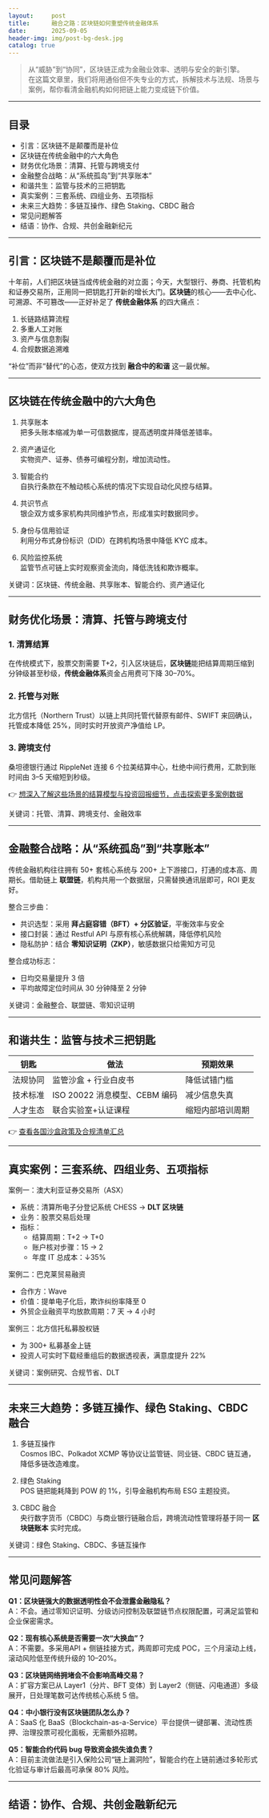 ```yaml
---
layout:     post
title:      融合之路：区块链如何重塑传统金融体系
date:       2025-09-05
header-img: img/post-bg-desk.jpg
catalog: true
---
```


> 从“威胁”到“协同”，区块链正成为金融业效率、透明与安全的新引擎。  
在这篇文章里，我们将用通俗但不失专业的方式，拆解技术与法规、场景与案例，帮你看清金融机构如何把链上能力变成链下价值。

---

## 目录
- 引言：区块链不是颠覆而是补位  
- 区块链在传统金融中的六大角色  
- 财务优化场景：清算、托管与跨境支付  
- 金融整合战略：从“系统孤岛”到“共享账本”  
- 和谐共生：监管与技术的三把钥匙  
- 真实案例：三套系统、四组业务、五项指标  
- 未来三大趋势：多链互操作、绿色 Staking、CBDC 融合  
- 常见问题解答  
- 结语：协作、合规、共创金融新纪元  

---

## 引言：区块链不是颠覆而是补位

十年前，人们把区块链当成传统金融的对立面；今天，大型银行、券商、托管机构和证券交易所，正用同一把钥匙打开新的增长大门。**区块链**的核心——去中心化、可溯源、不可篡改——正好补足了 **传统金融体系** 的四大痛点：  
1. 长链路结算流程  
2. 多重人工对账  
3. 资产与信息割裂  
4. 合规数据追溯难  

“补位”而非“替代”的心态，使双方找到 **融合中的和谐** 这一最优解。

---

## 区块链在传统金融中的六大角色

1. 共享账本  
   把多头账本缩减为单一可信数据库，提高透明度并降低差错率。  

2. 资产通证化  
   实物资产、证券、债券可编程分割，增加流动性。  

3. 智能合约  
   自执行条款在不触动核心系统的情况下实现自动化风控与结算。  

4. 共识节点  
   银企双方或多家机构共同维护节点，形成准实时数据同步。  

5. 身份与信用验证  
   利用分布式身份标识（DID）在跨机构场景中降低 KYC 成本。  

6. 风险监控系统  
   监管节点可链上实时观察资金流向，降低洗钱和欺诈概率。

关键词：区块链、传统金融、共享账本、智能合约、资产通证化

---

## 财务优化场景：清算、托管与跨境支付

### 1. 清算结算  
在传统模式下，股票交割需要 T+2，引入区块链后，**区块链**能把结算周期压缩到分钟级甚至秒级，**传统金融体系**资金占用费可下降 30–70%。  

### 2. 托管与对账  
北方信托（Northern Trust）以链上共同托管代替原有邮件、SWIFT 来回确认，托管成本降低 25%，同时实时开放资产净值给 LP。  

### 3. 跨境支付  
桑坦德银行通过 RippleNet 连接 6 个拉美结算中心，杜绝中间行费用，汇款到账时间由 3–5 天缩短到秒级。  

👉 [想深入了解这些场景的结算模型与投资回报细节，点击探索更多案例数据](https://okxdog.com/)

关键词：托管、清算、跨境支付、金融效率

---

## 金融整合战略：从“系统孤岛”到“共享账本”

传统金融机构往往拥有 50+ 套核心系统与 200+ 上下游接口，打通的成本高、周期长。借助链上 **联盟链**，机构共用一个数据层，只需替换通讯层即可，ROI 更友好。

整合三步曲：  
- 共识选型：采用 **拜占庭容错（BFT）+ 分区验证**，平衡效率与安全  
- 接口封装：通过 Restful API 与原有核心系统解耦，降低停机风险  
- 隐私防护：结合 **零知识证明（ZKP）**，敏感数据只给需知方可见

整合成功标志：  
- 日均交易量提升 3 倍  
- 平均故障定位时间从 30 分钟降至 2 分钟  

关键词：金融整合、联盟链、零知识证明

---

## 和谐共生：监管与技术三把钥匙

| 钥匙 | 做法 | 预期效果 |
|---|---|---|
| 法规协同 | 监管沙盒 + 行业白皮书 | 降低试错门槛 |
| 技术标准 | ISO 20022 消息模型、CEBM 编码 | 减少信息失真 |
| 人才生态 | 联合实验室+认证课程 | 缩短内部培训周期 |

👉 [查看各国沙盒政策及合规清单汇总](https://okxdog.com/)

---

## 真实案例：三套系统、四组业务、五项指标

案例一：澳大利亚证券交易所（ASX）  
- 系统：清算所电子分登记系统 CHESS → **DLT 区块链**  
- 业务：股票交易后处理  
- 指标：  
  - 结算周期：T+2 → T+0  
  - 账户核对步骤：15 → 2  
  - 年度 IT 总成本：↓35%  

案例二：巴克莱贸易融资  
- 合作方：Wave  
- 价值：提单电子化后，欺诈纠纷率降至 0  
- 外贸企业融资平均放款周期：7 天 → 4 小时  

案例三：北方信托私募股权链  
- 为 300+ 私募基金上链  
- 投资人可实时下载经重组后的数据透视表，满意度提升 22%  

关键词：案例研究、合规节省、DLT

---

## 未来三大趋势：多链互操作、绿色 Staking、CBDC 融合

1. 多链互操作  
   Cosmos IBC、Polkadot XCMP 等协议让监管链、同业链、CBDC 链互通，降低多链改造难度。  

2. 绿色 Staking  
   POS 链把能耗降到 POW 的 1%，引导金融机构布局 ESG 主题投资。  

3. CBDC 融合  
   央行数字货币（CBDC）与商业银行链融合后，跨境流动性管理将基于同一 **区块链账本** 实时完成。  

关键词：绿色 Staking、CBDC、多链互操作

---

## 常见问题解答

**Q1：区块链强大的数据透明性会不会泄露金融隐私？**  
A：不会。通过零知识证明、分级访问控制及联盟链节点权限配置，可满足监管和企业保密需求。  

**Q2：现有核心系统是否需要一次“大换血”？**  
A：不需要。多采用API + 侧链挂接方式，两周即可完成 POC，三个月滚动上线，滚动风险低至传统升级的 10–20%。  

**Q3：区块链网络拥堵会不会影响高峰交易？**  
A：扩容方案已从 Layer1（分片、BFT 变体）到 Layer2（侧链、闪电通道）多级展开，日处理笔数可达传统核心系统 5 倍。  

**Q4：中小银行没有区块链团队怎么办？**  
A：SaaS 化 BaaS（Blockchain-as-a-Service）平台提供一键部署、流动性质押、治理投票可视化面板，无需额外招聘。  

**Q5：智能合约代码 bug 导致资金损失谁负责？**  
A：目前主流做法是引入保险公司“链上漏洞险”，智能合约在上链前通过多轮形式化验证与审计后最高可承保 80% 风险。  

---

## 结语：协作、合规、共创金融新纪元